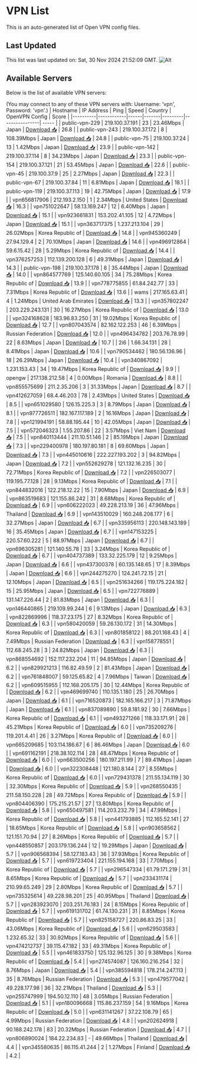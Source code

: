 # VPN List

This is an auto-generated list of Open VPN config files.

## Last Updated

This list was last updated on: Sat, 30 Nov 2024 21:52:09 GMT.
![Alt](https://repobeats.axiom.co/api/embed/186b98318ef1479477931607c1ad7d823f12451f.svg "Repobeats analytics image")

## Available Servers

Below is the list of available VPN servers:

(You may connect to any of these VPN servers with: Username: 'vpn', Password: 'vpn'.)
| Hostname | IP Address | Ping | Speed | Country | OpenVPN Config | Score |
|----------|------------|------|-------|---------|----------------| ----- |
| public-vpn-229 | 219.100.37.191 | 23 | 23.46Mbps | Japan | [Download 📥](./configs/server_0_JP.ovpn) | 26.8 |
| public-vpn-243 | 219.100.37.172 | 8 | 108.39Mbps | Japan | [Download 📥](./configs/server_1_JP.ovpn) | 24.8 |
| public-vpn-75 | 219.100.37.24 | 13 | 1.42Mbps | Japan | [Download 📥](./configs/server_2_JP.ovpn) | 23.9 |
| public-vpn-142 | 219.100.37.114 | 8 | 34.23Mbps | Japan | [Download 📥](./configs/server_3_JP.ovpn) | 23.3 |
| public-vpn-154 | 219.100.37.121 | 21 | 53.45Mbps | Japan | [Download 📥](./configs/server_4_JP.ovpn) | 22.6 |
| public-vpn-45 | 219.100.37.9 | 25 | 2.27Mbps | Japan | [Download 📥](./configs/server_5_JP.ovpn) | 22.3 |
| public-vpn-67 | 219.100.37.84 | 11 | 6.81Mbps | Japan | [Download 📥](./configs/server_6_JP.ovpn) | 18.1 |
| public-vpn-119 | 219.100.37.113 | 19 | 42.75Mbps | Japan | [Download 📥](./configs/server_7_JP.ovpn) | 17.9 |
| vpn656817906 | 212.193.2.150 | 1 | 2.34Mbps | United States | [Download 📥](./configs/server_8_US.ovpn) | 16.3 |
| vpn751022647 | 58.13.169.247 | 12 | 6.40Mbps | Japan | [Download 📥](./configs/server_9_JP.ovpn) | 15.1 |
| vpn923661831 | 153.202.41.105 | 12 | 4.72Mbps | Japan | [Download 📥](./configs/server_10_JP.ovpn) | 15.1 |
| vpn363717375 | 1.237.213.104 | 29 | 26.02Mbps | Korea Republic of | [Download 📥](./configs/server_11_KR.ovpn) | 14.8 |
| vpn945360249 | 27.94.129.4 | 2 | 70.10Mbps | Japan | [Download 📥](./configs/server_12_JP.ovpn) | 14.6 |
| vpn496912864 | 59.6.15.42 | 28 | 5.29Mbps | Korea Republic of | [Download 📥](./configs/server_13_KR.ovpn) | 14.4 |
| vpn376257253 | 112.139.200.128 | 6 | 49.31Mbps | Japan | [Download 📥](./configs/server_14_JP.ovpn) | 14.3 |
| public-vpn-198 | 219.100.37.178 | 8 | 35.44Mbps | Japan | [Download 📥](./configs/server_15_JP.ovpn) | 14.0 |
| vpn864577769 | 125.140.60.105 | 34 | 75.28Mbps | Korea Republic of | [Download 📥](./configs/server_16_KR.ovpn) | 13.9 |
| vpn778775855 | 61.84.242.77 | 33 | 7.31Mbps | Korea Republic of | [Download 📥](./configs/server_17_KR.ovpn) | 13.6 |
| wams | 217.165.63.41 | 4 | 1.24Mbps | United Arab Emirates | [Download 📥](./configs/server_18_AE.ovpn) | 13.3 |
| vpn357802247 | 203.229.243.131 | 30 | 16.27Mbps | Korea Republic of | [Download 📥](./configs/server_19_KR.ovpn) | 13.0 |
| vpn324168628 | 183.96.83.250 | 31 | 19.02Mbps | Korea Republic of | [Download 📥](./configs/server_20_KR.ovpn) | 12.7 |
| vpn807043574 | 82.162.122.253 | 46 | 6.39Mbps | Russian Federation | [Download 📥](./configs/server_21_RU.ovpn) | 12.0 |
| vpn496434782 | 203.76.78.99 | 22 | 8.63Mbps | Japan | [Download 📥](./configs/server_22_JP.ovpn) | 10.7 |
| 2i6 | 1.66.34.131 | 28 | 8.41Mbps | Japan | [Download 📥](./configs/server_23_JP.ovpn) | 10.6 |
| vpn790534462 | 180.56.136.96 | 18 | 26.29Mbps | Japan | [Download 📥](./configs/server_24_JP.ovpn) | 10.4 |
| vpn340867092 | 1.231.153.43 | 34 | 19.47Mbps | Korea Republic of | [Download 📥](./configs/server_25_KR.ovpn) | 9.9 |
| opengw | 217.138.212.58 | 4 | 0.00Mbps | Romania | [Download 📥](./configs/server_26_RO.ovpn) | 8.8 |
| vpn855575699 | 211.2.35.206 | 3 | 31.33Mbps | Japan | [Download 📥](./configs/server_27_JP.ovpn) | 8.7 |
| vpn412627059 | 68.4.46.203 | 78 | 2.43Mbps | United States | [Download 📥](./configs/server_28_US.ovpn) | 8.5 |
| vpn651029580 | 126.15.225.3 | 3 | 8.79Mbps | Japan | [Download 📥](./configs/server_29_JP.ovpn) | 8.1 |
| vpn977726511 | 182.167.117.189 | 2 | 16.16Mbps | Japan | [Download 📥](./configs/server_30_JP.ovpn) | 7.8 |
| vpn121994191 | 58.88.195.44 | 10 | 42.05Mbps | Japan | [Download 📥](./configs/server_31_JP.ovpn) | 7.5 |
| vpn572046323 | 1.55.207.86 | 22 | 3.57Mbps | Viet Nam | [Download 📥](./configs/server_32_VN.ovpn) | 7.5 |
| vpn840113444 | 211.10.51.146 | 2 | 85.19Mbps | Japan | [Download 📥](./configs/server_33_JP.ovpn) | 7.3 |
| vpn229400978 | 180.197.80.181 | 8 | 69.60Mbps | Japan | [Download 📥](./configs/server_34_JP.ovpn) | 7.3 |
| vpn445010616 | 222.227.193.202 | 3 | 94.82Mbps | Japan | [Download 📥](./configs/server_35_JP.ovpn) | 7.2 |
| vpn552629278 | 121.132.16.235 | 30 | 72.71Mbps | Korea Republic of | [Download 📥](./configs/server_36_KR.ovpn) | 7.2 |
| vpn226503077 | 119.195.77.128 | 28 | 9.13Mbps | Korea Republic of | [Download 📥](./configs/server_37_KR.ovpn) | 7.1 |
| vpn844832016 | 122.218.12.22 | 15 | 7.90Mbps | Japan | [Download 📥](./configs/server_38_JP.ovpn) | 6.9 |
| vpn863519683 | 121.155.86.242 | 31 | 8.68Mbps | Korea Republic of | [Download 📥](./configs/server_39_KR.ovpn) | 6.9 |
| vpn606222023 | 49.228.213.19 | 36 | 47.96Mbps | Thailand | [Download 📥](./configs/server_40_TH.ovpn) | 6.9 |
| vpn143510029 | 160.248.208.177 | 6 | 32.27Mbps | Japan | [Download 📥](./configs/server_41_JP.ovpn) | 6.7 |
| vpn335956113 | 220.148.143.189 | 16 | 35.45Mbps | Japan | [Download 📥](./configs/server_42_JP.ovpn) | 6.7 |
| vpn147153225 | 220.57.60.222 | 5 | 88.97Mbps | Japan | [Download 📥](./configs/server_43_JP.ovpn) | 6.7 |
| vpn696305281 | 121.140.55.78 | 33 | 3.24Mbps | Korea Republic of | [Download 📥](./configs/server_44_KR.ovpn) | 6.7 |
| vpn404737389 | 133.32.225.179 | 12 | 9.25Mbps | Japan | [Download 📥](./configs/server_45_JP.ovpn) | 6.6 |
| vpn437300378 | 60.135.148.65 | 17 | 8.39Mbps | Japan | [Download 📥](./configs/server_46_JP.ovpn) | 6.6 |
| vpn244275270 | 124.241.72.15 | 21 | 12.10Mbps | Japan | [Download 📥](./configs/server_47_JP.ovpn) | 6.5 |
| vpn251634266 | 119.175.224.182 | 15 | 25.95Mbps | Japan | [Download 📥](./configs/server_48_JP.ovpn) | 6.5 |
| vpn722776889 | 131.147.226.44 | 2 | 81.83Mbps | Japan | [Download 📥](./configs/server_49_JP.ovpn) | 6.3 |
| vpn146440865 | 219.109.99.244 | 6 | 9.13Mbps | Japan | [Download 📥](./configs/server_50_JP.ovpn) | 6.3 |
| vpn822869996 | 118.37.23.175 | 27 | 8.32Mbps | Korea Republic of | [Download 📥](./configs/server_51_KR.ovpn) | 6.3 |
| vpn580420059 | 59.26.130.172 | 31 | 14.30Mbps | Korea Republic of | [Download 📥](./configs/server_52_KR.ovpn) | 6.3 |
| vpn801858122 | 88.201.168.43 | 4 | 7.49Mbps | Russian Federation | [Download 📥](./configs/server_53_RU.ovpn) | 6.3 |
| vpn158778551 | 112.68.245.28 | 3 | 24.82Mbps | Japan | [Download 📥](./configs/server_54_JP.ovpn) | 6.3 |
| vpn868554692 | 152.117.232.204 | 11 | 94.85Mbps | Japan | [Download 📥](./configs/server_55_JP.ovpn) | 6.2 |
| vpn829921213 | 116.82.49.59 | 2 | 81.43Mbps | Japan | [Download 📥](./configs/server_56_JP.ovpn) | 6.2 |
| vpn761848007 | 59.125.65.82 | 4 | 7.96Mbps | Taiwan | [Download 📥](./configs/server_57_TW.ovpn) | 6.2 |
| vpn609515955 | 112.168.205.175 | 30 | 12.44Mbps | Korea Republic of | [Download 📥](./configs/server_58_KR.ovpn) | 6.2 |
| vpn469699740 | 110.135.1.180 | 25 | 26.70Mbps | Japan | [Download 📥](./configs/server_59_JP.ovpn) | 6.1 |
| vpn716520873 | 182.165.166.217 | 3 | 71.87Mbps | Japan | [Download 📥](./configs/server_60_JP.ovpn) | 6.1 |
| vpn837089890 | 59.8.181.92 | 30 | 7.66Mbps | Korea Republic of | [Download 📥](./configs/server_61_KR.ovpn) | 6.1 |
| vpn493271266 | 118.33.171.91 | 28 | 45.21Mbps | Korea Republic of | [Download 📥](./configs/server_62_KR.ovpn) | 6.0 |
| vpn735209276 | 119.201.4.41 | 26 | 3.27Mbps | Korea Republic of | [Download 📥](./configs/server_63_KR.ovpn) | 6.0 |
| vpn665209685 | 103.114.186.67 | 6 | 86.46Mbps | Japan | [Download 📥](./configs/server_64_JP.ovpn) | 6.0 |
| vpn691162191 | 218.38.102.114 | 28 | 48.47Mbps | Korea Republic of | [Download 📥](./configs/server_65_KR.ovpn) | 6.0 |
| vpn663500256 | 180.197.211.99 | 7 | 89.41Mbps | Japan | [Download 📥](./configs/server_66_JP.ovpn) | 6.0 |
| vpn322308448 | 121.180.8.144 | 27 | 8.55Mbps | Korea Republic of | [Download 📥](./configs/server_67_KR.ovpn) | 6.0 |
| vpn729431378 | 211.55.134.119 | 30 | 32.30Mbps | Korea Republic of | [Download 📥](./configs/server_68_KR.ovpn) | 5.9 |
| vpn268550435 | 211.58.150.228 | 28 | 49.72Mbps | Korea Republic of | [Download 📥](./configs/server_69_KR.ovpn) | 5.9 |
| vpn804406390 | 175.215.21.57 | 27 | 13.80Mbps | Korea Republic of | [Download 📥](./configs/server_70_KR.ovpn) | 5.8 |
| vpn650497581 | 114.203.232.79 | 34 | 47.99Mbps | Korea Republic of | [Download 📥](./configs/server_71_KR.ovpn) | 5.8 |
| vpn441793885 | 112.165.52.141 | 27 | 18.65Mbps | Korea Republic of | [Download 📥](./configs/server_72_KR.ovpn) | 5.8 |
| vpn903658562 | 121.151.70.94 | 27 | 8.26Mbps | Korea Republic of | [Download 📥](./configs/server_73_KR.ovpn) | 5.7 |
| vpn448550857 | 203.179.136.244 | 12 | 19.29Mbps | Japan | [Download 📥](./configs/server_74_JP.ovpn) | 5.7 |
| vpn906568394 | 58.127.183.43 | 36 | 37.93Mbps | Korea Republic of | [Download 📥](./configs/server_75_KR.ovpn) | 5.7 |
| vpn619723404 | 221.155.194.168 | 33 | 7.70Mbps | Korea Republic of | [Download 📥](./configs/server_76_KR.ovpn) | 5.7 |
| vpn296547334 | 61.79.171.219 | 31 | 8.65Mbps | Korea Republic of | [Download 📥](./configs/server_77_KR.ovpn) | 5.7 |
| vpn233431174 | 210.99.65.249 | 29 | 2.80Mbps | Korea Republic of | [Download 📥](./configs/server_78_KR.ovpn) | 5.7 |
| vpn735325614 | 49.228.98.201 | 25 | 40.95Mbps | Thailand | [Download 📥](./configs/server_79_TH.ovpn) | 5.7 |
| vpn283923070 | 203.251.76.183 | 24 | 8.15Mbps | Korea Republic of | [Download 📥](./configs/server_80_KR.ovpn) | 5.7 |
| vpn619131702 | 61.74.130.231 | 31 | 8.85Mbps | Korea Republic of | [Download 📥](./configs/server_81_KR.ovpn) | 5.7 |
| vpn825158727 | 220.86.83.25 | 33 | 43.06Mbps | Korea Republic of | [Download 📥](./configs/server_82_KR.ovpn) | 5.6 |
| vpn629503583 | 1.232.65.32 | 33 | 30.92Mbps | Korea Republic of | [Download 📥](./configs/server_83_KR.ovpn) | 5.6 |
| vpn474212737 | 39.115.47.182 | 33 | 49.31Mbps | Korea Republic of | [Download 📥](./configs/server_84_KR.ovpn) | 5.5 |
| vpn461833750 | 125.132.96.125 | 30 | 9.38Mbps | Korea Republic of | [Download 📥](./configs/server_85_KR.ovpn) | 5.4 |
| vpn274574087 | 126.160.216.254 | 32 | 8.76Mbps | Japan | [Download 📥](./configs/server_86_JP.ovpn) | 5.4 |
| vpn385594818 | 178.214.247.113 | 35 | 8.76Mbps | Russian Federation | [Download 📥](./configs/server_87_RU.ovpn) | 5.3 |
| vpn479577042 | 49.228.177.98 | 36 | 32.21Mbps | Thailand | [Download 📥](./configs/server_88_TH.ovpn) | 5.3 |
| vpn255747999 | 194.50.12.110 | 48 | 3.05Mbps | Russian Federation | [Download 📥](./configs/server_89_RU.ovpn) | 5.1 |
| vpn180096668 | 115.86.237.159 | 54 | 9.16Mbps | Korea Republic of | [Download 📥](./configs/server_90_KR.ovpn) | 5.0 |
| vpn631141267 | 37.22.108.79 | 65 | 4.99Mbps | Russian Federation | [Download 📥](./configs/server_91_RU.ovpn) | 4.8 |
| vpn202624918 | 90.188.242.178 | 83 | 20.32Mbps | Russian Federation | [Download 📥](./configs/server_92_RU.ovpn) | 4.7 |
| vpn806890024 | 184.22.234.83 | - | 49.66Mbps | Thailand | [Download 📥](./configs/server_93_TH.ovpn) | 4.4 |
| vpn345580635 | 86.115.41.244 | 2 | 1.27Mbps | Finland | [Download 📥](./configs/server_94_FI.ovpn) | 4.2 |
